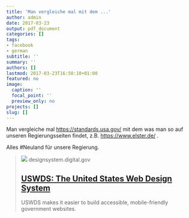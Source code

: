 ```yaml
---
title: 'Man vergleiche mal mit dem ...'
author: admin
date: 2017-03-23
output: pdf_document
categories: []
tags:
- facebook
- german
subtitle: ''
summary: ''
authors: []
lastmod: 2017-03-23T16:50:10+01:00
featured: no
image:
  caption: ''
  focal_point: ''
  preview_only: no
projects: []
slug: []
---
```

Man vergleiche mal https://standards.usa.gov/ mit dem was man so auf unseren Regierungsseiten findet, z.B. https://www.elster.de/ . 

Alles #Neuland für unsere Regierung.
> [![](https://designsystem.digital.gov/img/uswds-logo/lg-black.png)](https://standards.usa.gov/)
> designsystem.digital.gov
> ## [USWDS: The United States Web Design System](https://standards.usa.gov/)
>
>USWDS makes it easier to build accessible, mobile-friendly government websites.

